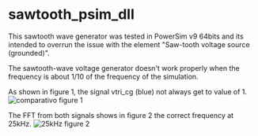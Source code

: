 # sawtooth_psim_dll
This sawtooth wave generator was tested in PowerSim v9 64bits and its intended to overrun the issue with the element "Saw-tooth voltage source (grounded)".

The sawtooth-wave voltage generator doesn't work properly when the frequency is about 1/10 of the frequency of the simulation.

As shown in figure 1, the signal vtri_cg (blue) not always get to value of 1.
![comparativo](https://user-images.githubusercontent.com/13546280/104252965-21706e80-5452-11eb-8278-97423700fbbe.PNG)
figure 1

The FFT from both signals shows in figure 2 the correct frequency at 25kHz.
![25kHz](https://user-images.githubusercontent.com/13546280/104252984-2c2b0380-5452-11eb-9e34-29ad64706e94.PNG)
figure 2

